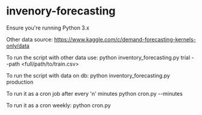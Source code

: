 # invenory-forecasting
Ensure you're running Python 3.x

Other data source: https://www.kaggle.com/c/demand-forecasting-kernels-only/data

To run the script with other data use:
python inventory_forecasting.py trial --path <full/path/to/train.csv>

To run the script with data on db:
python inventory_forecasting.py production

To run it as a cron job after every 'n' minutes
python cron.py --minutes <value of n>

To run it as a cron weekly:
python cron.py
